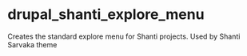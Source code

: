 drupal_shanti_explore_menu
==========================

Creates the standard explore menu for Shanti projects. Used by Shanti Sarvaka theme
